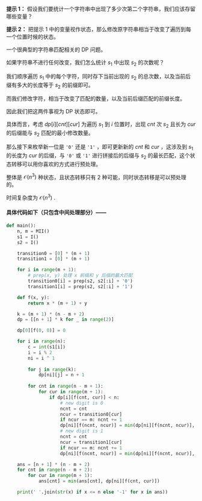 **提示 1：** 假设我们要统计一个字符串中出现了多少次第二个字符串，我们应该存留哪些变量？

**提示 2：** 把提示 1 中的变量视作状态，那么修改原字符串相当于改变了遍历到每一个位置时候的状态。

一个很典型的字符串匹配相关的 DP 问题。

如果字符串不进行任何改变，我们怎么统计 $s_1$ 中出现 $s_2$ 的次数呢？

我们顺序遍历 $s_1$ 中的每个字符，同时存下当前出现的 $s_2$ 的总次数，以及当前后缀有多大的长度等于 $s_2$ 的前缀即可。

而我们修改字符，相当于改变了匹配的数量，以及当前后缀匹配的前缀长度。

因此我们把这两件事视为 DP 状态即可。

具体而言，考虑 $dp[i][cnt][cur]$ 为遍历 $s_1$ 到 $i$ 位置时，出现 $cnt$ 次 $s_2$ 且长为 $cur$ 的后缀能与 $s_2$ 匹配的最小修改数量。

那么接下来枚举新一位是 `'0'` 还是 `'1'` ，即可更新新的 $cnt$ 和 $cur$ ，这涉及到 $s_1$ 的长度为 $cur$ 的后缀，与 `'0'` 或 `'1'` 进行拼接后的后缀与 $s_2$ 的最长匹配，这个状态转移可以用你喜欢的方式进行预处理。

整体是 $\mathcal{O}(n^3)$ 种状态，且状态转移只有 $2$ 种可能，同时状态转移是可以预处理的。

时间复杂度为 $\mathcal{O}(n^3)$ .

#### 具体代码如下（只包含中间处理部分）——

```Python []
def main():
    n, m = MII()
    s1 = I()
    s2 = I()

    transition0 = [0] * (m + 1)
    transition1 = [0] * (m + 1)

    for i in range(m + 1):
        # prep(x, y) 处理 x 前缀和 y 后缀的最大匹配
        transition0[i] = prep(s2, s2[:i] + '0')
        transition1[i] = prep(s2, s2[:i] + '1')

    def f(x, y):
        return x * (m + 1) + y

    k = (m + 1) * (n - m + 2)
    dp = [[n + 1] * k for _ in range(2)]

    dp[0][f(0, 0)] = 0

    for i in range(n):
        c = int(s1[i])
        i = i % 2
        ni = i ^ 1
        
        for j in range(k):
            dp[ni][j] = n + 1
        
        for cnt in range(n - m + 1):
            for cur in range(m + 1):
                if dp[i][f(cnt, cur)] < n:
                    # new digit is 0
                    ncnt = cnt
                    ncur = transition0[cur]
                    if ncur == m: ncnt += 1
                    dp[ni][f(ncnt, ncur)] = min(dp[ni][f(ncnt, ncur)], dp[i][f(cnt, cur)] + c)
                    # new digit is 1
                    ncnt = cnt
                    ncur = transition1[cur]
                    if ncur == m: ncnt += 1
                    dp[ni][f(ncnt, ncur)] = min(dp[ni][f(ncnt, ncur)], dp[i][f(cnt, cur)] + (c ^ 1))

    ans = [n + 1] * (n - m + 2)
    for cnt in range(n - m + 2):
        for cur in range(m + 1):
            ans[cnt] = min(ans[cnt], dp[ni][f(cnt, cur)])

    print(' '.join(str(x) if x <= n else '-1' for x in ans))
```